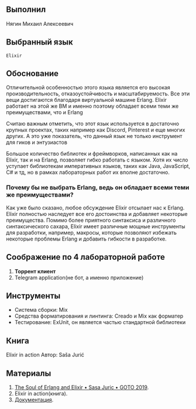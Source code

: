 ## Выполнил
Нягин Михаил Алексеевич

## **Выбранный язык**

`Elixir`

## **Обоснование**

Отличительной особенностью этого языка является его высокая производительность, отказоустойчивость и масштабируемость. 
Все эти вещи достигаются благодаря виртуальной машине Erlang. Elixir работает на этой же ВМ и именно поэтому обладает всеми теми же преимуществами, что и Erlang

Считаю важным отметить, что этот язык используется в достаточно крупных проектах, таких например как Discord,
Pinterest и еще многих других. А это уже показатель, что данный язык не только инструмент для гиков и энтузиастов

Большое количество библиотек и фреймворков, написанных как на Elixir, так и на Erlang, позволяет гибко работать с языком. Хотя их
число уступает библиотекам императивных языков, таких как Java, JavaScript, C# и тд, но в рамках лабораторных работ их
вполне достаточно.

### **Почему бы не выбрать Erlang, ведь он обладает всеми теми же преимуществами?**

Как уже было сказано, любое обсуждение Elixir отсылает нас к Erlang. Elixir полностью наследует все его достоинства и
добавляет некоторые преимущества. Помимо более приятного синтаксиса и различного синтаксического сахара, Elixir имеет
различные мощные инструменты для разработки, например, макросы, которые позволяют избежать некоторые проблемы Erlang и добавить
гибкости в разработке.


## **Соображение по 4 лабораторной работе**

1. **Торрент клиент**
2. Telegram application(не бот, а именно приложение)


## **Инструменты**

- Система сборки: Mix
- Средства форматирования и линтинга: Creado и Mix как форматер
- Тестирование: ExUnit, он является частью стандартной библиотеки

## **Книга**

Elixir in action
Автор: Saša Jurić

## Материалы

1. [The Soul of Erlang and Elixir • Sasa Juric • GOTO 2019](https://www.youtube.com/watch?v=JvBT4XBdoUE&ab_channel=GOTOConferences).
2. Elixir in action(книга).
3. [Документация](https://elixir-lang.org/docs.html).